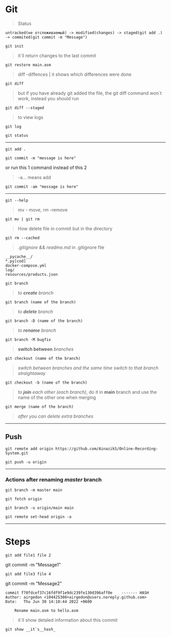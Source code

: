 # Git
> Status
```
untracked(не отслеживаемый) -> modified(changes) -> staged(git add .) -> commited(git commit -m "Message")
```
```
git init
```

> it`ll return changes to the last commit
```
git restore main.asm
```
> diff -diffences | it shows which differences were done
```
git diff
```
> but if you have already git added the file, the git diff command won`t work, instead you should run
```
git diff --staged
```
> to view logs
```
git log
```
```
git status
```
____
```
git add .
```
```
git commit -m "message is here"
```
or  run this 1 command instead of this 2
> -a... means add
```
git commit -am "message is here"
```
---
```
git --help
```
> mv - move, rm -remove
```
git mv | git rm
```
> How delete file in commit but in the directory
```
git rm --cached
```
>*.gitignore && readme.md*
> in .gitignore file
```
__pycache__/
*.py[cod]
docker-compose.yml
log/
resources/products.json
```

```
git branch
```

>*to **create** branch*
 
```
git branch (name of the branch)        
```

>*to **delete** branch*

```
git branch -D (name of the branch) 
```
>*to **rename** branch*
```
git branch -M bugfix  
```
>**switch between** *branches*
```
git checkout (name of the branch)      
```
>*switch between branches and the same time switch to that branch straightaway*
```
git checkout -b (name of the branch)   
```
>*to **join** each other (each branch)*, do it in __main__ branch and use the name of the other one when merging 
```
git merge (name of the branch)         
```

>*after you can delete  extra branches*
___
## Push
```
git remote add origin https://github.com/AinazikS/Online-Recording-System.git
```

```
git push -u origin
```
___
### Actions after renaming *master* branch
```
git branch -m master main
```

```
git fetch origin
```

```
git branch -u origin/main main
```

```
git remote set-head origin -a
```
___
# Steps

```
git add file1 file 2
```
git commit -m "Message1"
```
git add file3 file 4
```
git commit -m "Message2"

```
commit f70fdcef37c16fdf9f1e9dc239fe130d396aff0e    ------- HASH
Author: airgedon <104425308+airgedon@users.noreply.github.com>
Date:   Thu Jun 30 14:10:44 2022 +0600

    Rename main.asm to hello.asm
```
> it`ll show detaled information about this commit
```
git show __it`s__hash_
```

